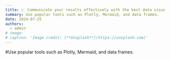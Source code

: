 ```yaml
---
title: 📈 Communicate your results effectively with the best data visualizations
summary: Use popular tools such as Plotly, Mermaid, and data frames.
date: 2024-07-25
authors:
  - admin
# image:
# caption: 'Image credit: [**Unsplash**](https://unsplash.com)'
---
```




#Use popular tools such as Plotly, Mermaid, and data frames.
